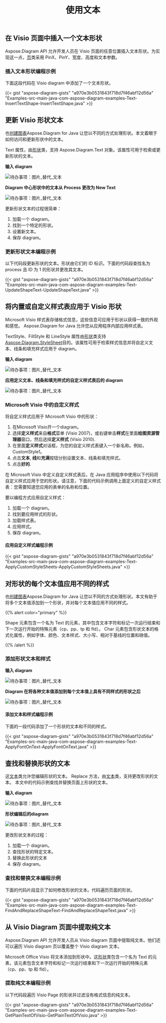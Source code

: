 ﻿---
title: 使用文本
type: docs
weight: 120
url: /zh/java/working-with-text/
---
## **在 Visio 页面中插入一个文本形状**
Aspose.Diagram API 允许开发人员在 Visio 页面的任意位置插入文本形状。为实现这一点，[页](https://reference.aspose.com/diagram/java/com.aspose.diagram/Page)类采用 PinX、PinY、宽度、高度和文本参数。
### **插入文本形状编程示例**
下面这段代码在 Visio diagram 中添加了一个文本形状。

{{< gist "aspose-diagram-gists" "a970e3b0531843f718d7f46abf12d56a" "Examples-src-main-java-com-aspose-diagram-examples-Text-InsertTextShape-InsertTextShape.java" >}}
## **更新 Visio 形状文本**
也[创建图表](/diagram/zh/java/load-or-create-a-visio-drawing/)Aspose.Diagram for Java 让您以不同的方式处理形状。本文着眼于如何访问和更新形状中的文本。

 Text 属性，由[形状](https://reference.aspose.com/diagram/java/com.aspose.diagram/shape)类，支持 Aspose.Diagram.Text 对象。该属性可用于检索或更新形状的文本。

**输入 diagram** 

![待办事项：图片_替代_文本](http://i.imgur.com/6aEp7h0.png)

**Diagram 中心形状中的文本从 Process 更改为 New Text** 

![待办事项：图片_替代_文本](http://i.imgur.com/o977cxw.png)

更新形状文本的过程很简单：

1. 加载一个 diagram。
1. 找到一个特定的形状。
1. 设置新文本。
1. 保存 diagram。
### **更新形状文本编程示例**
以下代码段更新形状的文本。形状由它们的 ID 标识。下面的代码段查找名为 process 且 ID 为 1 的形状并更改其文本。

{{< gist "aspose-diagram-gists" "a970e3b0531843f718d7f46abf12d56a" "Examples-src-main-java-com-aspose-diagram-examples-Text-UpdateShapeText-UpdateShapeText.java" >}}
## **将内置或自定义样式表应用于 Visio 形状**
Microsoft Visio 样式表存储格式信息，这些信息可应用于形状以获得一致的外观和感觉。 Aspose.Diagram for Java 允许您从应用程序内部应用样式表。

 TextStyle、FillStyle 和 LineStyle 属性由[形状](https://reference.aspose.com/diagram/java/com.aspose.diagram/shape)类支持[Aspose.Diagram.StyleSheet](http://www.aspose.com/api/java/diagram/com.aspose.diagram/classes/stylesheet)目的。该属性可用于检索样式信息并将自定义文本、线条和填充样式应用于 diagram。

**输入 diagram** 

![待办事项：图片_替代_文本](http://i.imgur.com/feV1x2N.png)

**应用定义文本、线条和填充样式的自定义样式表后的 diagram** 

![待办事项：图片_替代_文本](http://i.imgur.com/Xk9W0wN.png)
### **Microsoft Visio 中的自定义样式**
将自定义样式应用于 Microsoft Visio 中的形状：

1. 在Microsoft Visio开一个diagram。
1. 选择**定义样式**来自**格式**菜单 (Visio 2007)，或右键单击**样式**在里面**绘图资源管理器**窗口，然后选择**定义样式** (Visio 2010).
1. 在里面**定义样式**对话框，为您的自定义样式表键入一个新名称。例如，CustomStyle1。
1. 点击**文本**, **线**和**充满**按钮分别设置文本、线条和填充样式。
1. 点击**好的**.

在 Microsoft Visio 中定义自定义样式表后，在 Java 应用程序中使用以下代码将自定义样式应用于您的形状。请注意，下面的代码示例调用上面定义的自定义样式表：您需要知道您应用的表单的名称和位置。

要以编程方式应用自定义样式：

1. 加载一个 diagram。
1. 找到要应用样式的形状。
1. 加载样式表。
1. 应用样式。
1. 保存 diagram。
#### **应用自定义样式编程示例**
{{< gist "aspose-diagram-gists" "a970e3b0531843f718d7f46abf12d56a" "Examples-src-main-java-com-aspose-diagram-examples-Text-ApplyCustomStyleSheets-ApplyCustomStyleSheets.java" >}}
## **对形状的每个文本值应用不同的样式**
也[创建图表](/diagram/zh/java/load-or-create-a-visio-drawing/)Aspose.Diagram for Java 让您以不同的方式处理形状。本文有助于将多个文本值添加到一个形状，并对每个文本值应用不同的样式。

{{% alert color="primary" %}} 

Shape 元素包含一个名为 Text 的元素，其中包含文本字符和标记一次运行结束和下一次运行开始的特殊元素（cp、pp、tp 和 fld）。 Char 元素包含形状文本的格式化属性，例如字体、颜色、文本样式、大小写、相对于基线的位置和磅值。

{{% /alert %}} 
### **添加形状文本和样式**
**输入 diagram** 

![待办事项：图片_替代_文本](http://i.imgur.com/ZqgQPQC.png)

**Diagram 在将各种文本值添加到每个文本值上具有不同样式的形状之后** 

![待办事项：图片_替代_文本](http://i.imgur.com/7UWhFbU.png)
#### **添加文本和样式编程示例**
下面的一段代码添加了一个形状的文本和不同的样式。

{{< gist "aspose-diagram-gists" "a970e3b0531843f718d7f46abf12d56a" "Examples-src-main-java-com-aspose-diagram-examples-Text-ApplyFontOnText-ApplyFontOnText.java" >}}
## **查找和替换形状的文本**
这[文本](https://reference.aspose.com/diagram/java/com.aspose.diagram/txt)类允许您编辑形状的文本。 Replace 方法，由[文本](http://www.aspose.com/api/java/diagram/com.aspose.diagram/classes/txt)类，支持更改形状的文本。
本文中的代码示例查找并替换页面上形状的文本。

**输入 diagram** 

![待办事项：图片_替代_文本](http://i.imgur.com/lW5xaP0.png)


**形状编辑后的diagram** 

![待办事项：图片_替代_文本](http://i.imgur.com/m33W1Tk.png)

更改形状文本的过程：

1. 加载一个 diagram。
1. 查找形状的特定文本。
1. 替换此形状的文本
1. 保存 diagram。
### **查找和替换文本编程示例**
下面的代码片段显示了如何修改形状的文本。代码遍历页面的形状。

{{< gist "aspose-diagram-gists" "a970e3b0531843f718d7f46abf12d56a" "Examples-src-main-java-com-aspose-diagram-examples-Text-FindAndReplaceShapeText-FindAndReplaceShapeText.java" >}}
## **从 Visio Diagram 页面中提取纯文本**
Aspose.Diagram API 允许开发人员从 Visio diagram 页面中提取纯文本。他们还可以遍历 Visio diagram 页以覆盖整个 Visio diagram 文本。

 Microsoft Office Visio 将文本添加到形状中。这[形状](https://reference.aspose.com/diagram/java/com.aspose.diagram/shape)类包含一个名为 Text 的元素，该元素包含文本字符和标记一次运行结束和下一次运行开始的特殊元素（cp、pp、tp 和 fld）。
### **提取纯文本编程示例**
以下代码段遍历 Visio Page 的形状并过滤没有格式信息的纯文本。

{{< gist "aspose-diagram-gists" "a970e3b0531843f718d7f46abf12d56a" "Examples-src-main-java-com-aspose-diagram-examples-Text-GetPlainTextOfVisio-GetPlainTextOfVisio.java" >}}
